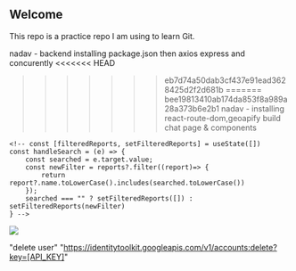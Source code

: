 Welcome
-------------------------------
This repo is a practice repo I am using to learn Git.

nadav - backend installing package.json then axios express and concurently
<<<<<<< HEAD
>>>>>>> eb7d74a50dab3cf437e91ead3628425d2f2d681b
=======
>>>>>>> bee19813410ab174da853f8a989a28a373b6e2b1
nadav - installing react-route-dom,geoapify build chat page & components

<!-- const CurrentLocation = () => {
    const lat = 31.8952532;
    const lng = 34.8105616;
    const myAPIKey = "cb3099bb7a604bb0b86052dbe0ad8b65";
    const reverseGeocodingUrl = `https://api.geoapify.com/v1/geocode/reverse?lat=${lat}&lon=${lng}&apiKey=${myAPIKey}`;

    fetch(reverseGeocodingUrl).then(result => result.json())
      .then(featureCollection => {
        console.log(featureCollection);
      });
    return(
        <>
        </>
    )
}

export default CurrentLocation; -->
<!-- ///////////// -->
<!-- import React, { useState } from 'react'
import { GeoapifyGeocoderAutocomplete, GeoapifyContext } from '@geoapify/react-geocoder-autocomplete'
// import '@geoapify/geocoder-autocomplete/styles/minimal.css'

const AutocompleteLocation = () => {
    const [location, setLocation] = useState("");

    function onPlaceSelect(value) {
      console.log(value);
    }
  // properties.city/country/lat/lon
    function onSuggectionChange(value) {
      console.log(value);
    }

  return <GeoapifyContext apiKey="cb3099bb7a604bb0b86052dbe0ad8b65">
<GeoapifyGeocoderAutocomplete 
  placeholder="Enter address here"
  placeSelect={onPlaceSelect}
  suggestionsChange={onSuggectionChange}
/>
</GeoapifyContext>

}

export default AutocompleteLocation; -->

<!-- ////////////// -->
<!-- SearchBar -->
    <!-- const [filteredReports, setFilteredReports] = useState([])
    const handleSearch = (e) => {
        const searched = e.target.value;
        const newFilter = reports?.filter((report)=> {
            return report?.name.toLowerCase().includes(searched.toLowerCase())
        });
        searched === "" ? setFilteredReports([]) : setFilteredReports(newFilter)
    } -->
<img src="https://i.ibb.co/QKjmKsM/changepassword.png"/>

<!-- 
import logo from "./logo.svg";
import "./App.css";
import { useState } from 'react';
import Chat from './pages/Chat';
import axios from "axios"

function App() {
  const [imgSelect, setImgSelect] = useState(null);
  const [videoSelect, setVideoSelect] = useState(null);
  const [imgLink, setimgLink] = useState(null);
  const [videoLink, setvideoLink] = useState(null);

  const imgFileSelectHandler = event => {
    setImgSelect(event.target.files[0]);
  }

  const videoFileSelectHandler = event => {
    setVideoSelect(event.target.files[0]);
  }

  const imgFileUploadHandler = () => {
    const formData = new FormData()
    formData.append("file", imgSelect)
    formData.append("upload_preset", "mycity")

    axios.post("https://api.cloudinary.com/v1_1/ballerscourt/image/upload", formData)
      .then(res =>  setimgLink(res.data.url))
  }

  const videoFileUploadHandler = () => {
    const formData = new FormData()
    formData.append("file", videoSelect)
    formData.append("upload_preset", "mycity")

    axios.post("https://api.cloudinary.com/v1_1/ballerscourt/video/upload", formData)
      .then(res => setvideoLink(res.data.url))
  }
  console.log(imgLink);
  console.log(videoLink);

  return (
    <div className="App">
      <div className='nav'>
        <form onSubmit={(e)=>{
          e.preventDefault()
          imgFileUploadHandler()
        }}>
          <label htmlFor='img'>Image</label>
          <input id='img' style={{display:"none"}} accept='.png,.jpeg,.jpg' type="file" onChange={imgFileSelectHandler} />
          <button type='submit'>upload</button>
        </form>
        <form onSubmit={(e)=>{
          e.preventDefault()
          videoFileUploadHandler()
        }}>
          <label htmlFor='video'>Video</label>
          <input id='video' style={{display:"none"}} accept='.mp4' type="file" onChange={videoFileSelectHandler} />
          <button type="submit">submit</button>
        </form>
        {imgLink ? <img src={imgLink}/> : ""}
        {videoLink ? <video src={videoLink} type="videos/ogg" controls style={{position:"absolute",zIndex:"3"}}></video> : ""}
        
      </div>
      <Chat />
    </div>
  );
}

export default App; -->
"delete user"
"https://identitytoolkit.googleapis.com/v1/accounts:delete?key=[API_KEY]"

